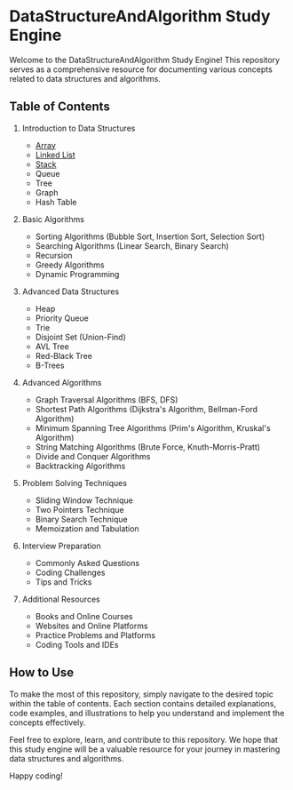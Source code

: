 # DataStructureAndAlgorithm Study Engine

Welcome to the DataStructureAndAlgorithm Study Engine! This repository serves as a comprehensive resource for documenting various concepts related to data structures and algorithms.

## Table of Contents

1. Introduction to Data Structures
   - [Array](https://github.com/pushkarkumarlal/DataStructureAndAlgorithm-Study-Engine/tree/main/Array)
   - [Linked List](https://github.com/pushkarkumarlal/DataStructureAndAlgorithm-Study-Engine/tree/main/LinkedList)
   - [Stack](https://github.com/pushkarkumarlal/DataStructureAndAlgorithm-Study-Engine/tree/main/stack)
   - Queue
   - Tree
   - Graph
   - Hash Table

2. Basic Algorithms
   - Sorting Algorithms (Bubble Sort, Insertion Sort, Selection Sort)
   - Searching Algorithms (Linear Search, Binary Search)
   - Recursion
   - Greedy Algorithms
   - Dynamic Programming

3. Advanced Data Structures
   - Heap
   - Priority Queue
   - Trie
   - Disjoint Set (Union-Find)
   - AVL Tree
   - Red-Black Tree
   - B-Trees

4. Advanced Algorithms
   - Graph Traversal Algorithms (BFS, DFS)
   - Shortest Path Algorithms (Dijkstra's Algorithm, Bellman-Ford Algorithm)
   - Minimum Spanning Tree Algorithms (Prim's Algorithm, Kruskal's Algorithm)
   - String Matching Algorithms (Brute Force, Knuth-Morris-Pratt)
   - Divide and Conquer Algorithms
   - Backtracking Algorithms

5. Problem Solving Techniques
   - Sliding Window Technique
   - Two Pointers Technique
   - Binary Search Technique
   - Memoization and Tabulation

6. Interview Preparation
   - Commonly Asked Questions
   - Coding Challenges
   - Tips and Tricks

7. Additional Resources
   - Books and Online Courses
   - Websites and Online Platforms
   - Practice Problems and Platforms
   - Coding Tools and IDEs

## How to Use

To make the most of this repository, simply navigate to the desired topic within the table of contents. Each section contains detailed explanations, code examples, and illustrations to help you understand and implement the concepts effectively.

Feel free to explore, learn, and contribute to this repository. We hope that this study engine will be a valuable resource for your journey in mastering data structures and algorithms.

Happy coding!
